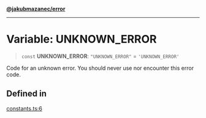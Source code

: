 [**@jakubmazanec/error**](../README.md)

---

# Variable: UNKNOWN_ERROR

> `const` **UNKNOWN_ERROR**: `"UNKNOWN_ERROR"` = `'UNKNOWN_ERROR'`

Code for an unknown error. You should never use nor encounter this error code.

## Defined in

[constants.ts:6](https://github.com/jakubmazanec/tools/blob/3e339f67fc5b5cd011c28acb315570a2f29efedc/packages/error/source/constants.ts#L6)
